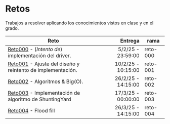 # Retos

Trabajos a resolver aplicando los conocimientos vistos en clase y en el grado.

|Reto|Entrega|rama|
|-|-:|-|
|[Reto000](reto-000.md) - (*Intento de*) implementación del driver.|5/2/25 - 23:59:00|reto-000|
|[Reto001](reto-001.md) - Ajuste del diseño y reintento de implementación.|10/2/25 - 10:15:00|reto-001|
|[Reto002](/ejercicios/003-algoritmos.md) - Algoritmos & Big(O).|26/2/25 - 14:15:00|reto-002|
|[Reto003](/reto.004.md) - Implementación de algoritmo de ShuntingYard|17/3/25 - 00:00:00|reto-003
|[Reto004](reto-005.md) - Flood fill|26/3/25 - 14:15:00|reto-004
